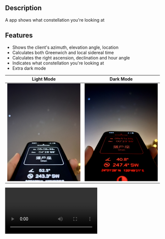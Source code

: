 ## Description
A app shows what constellation you're looking at

## Features
- Shows the client's azimuth, elevation angle, location
- Calculates both Greenwich and local sidereal time
- Calculates the right ascension, declination and hour angle
- Indicates what constellation you're looking at
- Extra dark mode


Light Mode | Dark Mode
| :---:  | :---: |
![image](https://github.com/AndyTung401/AstroCompass/blob/main/IMG_4798.jpg) | ![image](https://github.com/AndyTung401/AstroCompass/blob/main/IMG_4810.jpg)


<video src='https://github.com/AndyTung401/AstroCompass/assets/109213867/5fae0918-9a3a-4c4c-89af-d303f7ef2467'/>
